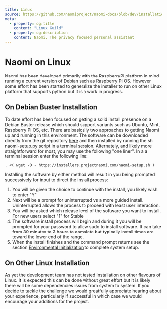```yaml
---
title: Linux
source: https://github.com/naomiproject/naomi-docs/blob/dev/installation/linux.md
meta:
  - property: og:title
    content: "Linux Guild"
  - property: og:description
    content: Naomi, The privacy focused personal assistant
---
```


# Naomi on Linux

Naomi has been developed primarily with the RaspberryPi platform in mind running a current version of Debian such as Raspberry PI OS. However some effort has been started to generalize the installer to run on other Linux platform that supports python but it is a work in progress.
## On Debian Buster Installation
To date effort has been focused on getting a solid install presence on a Debian Buster release which should support variants such as Ubuntu, Mint, Raspberry Pi OS, etc. 
There are basically two approaches to getting Naomi up and running in this environment. The software can be downloaded directly from the git repository [here](https://github.com/NaomiProject/Naomi) and then installed by running the sh naomi-setup.py script in a terminal session. Alternately, and likely more straightforward for most, you may use the following "one liner". In a a terminal session enter the following line:
```shell
. <( wget -O - https://installers.projectnaomi.com/naomi-setup.sh )
```
Installing the software by either method will result in you being prompted successively for input to direct the install process:  
1. You will be given the choice to continue with the install, you likely wish to enter "Y"
2. Next will be a prompt for uninterrupted vs a more guided install. Uninterrupted allows the process to proceed with least user interaction.
3. You will be asked which release level of the software you want to install. For new users select "1" for Stable.
4. The software install process will begin and during it you will be prompted for your password to allow sudo to install software. It can take from 30 minutes to 3 hours to complete but typically install times are toward the lower end of the range.
5. When the install finishes and the command prompt returns see the section [Environmental Initialization](../setup/setup) to complete system setup. 

## On Other Linux Installation
As yet the development team has not tested installation on other flavours of Linux. It is expected this can be done without great effort but it is likely there will be some dependencies issues from system to system. If you decide to tackle the challenge we would greatfully appreciate hearing about your experience, particularly if successful in which case we would encourage your additions for the project.

<DocPreviousVersions/>
<EditPageLink/>
